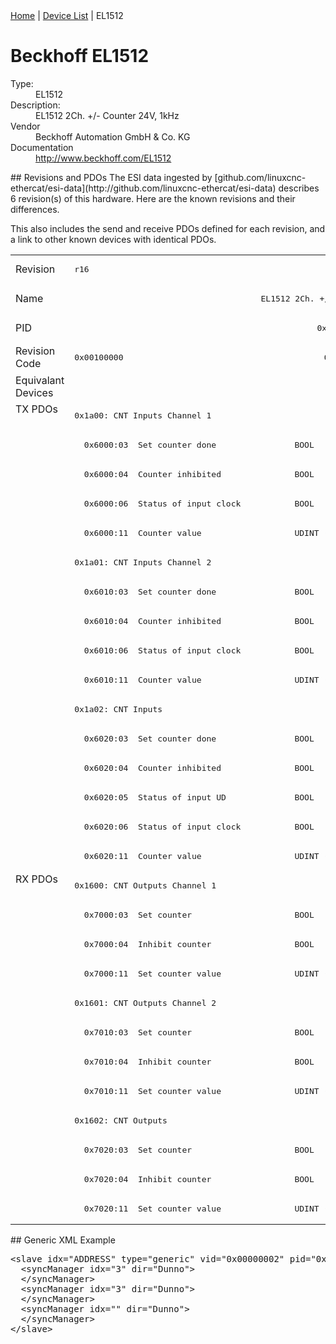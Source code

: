 <div class="nav"><a href="/esi-data">Home</a> | <a href="/esi-data/devices">Device List</a> | EL1512</div>

#  Beckhoff EL1512

<dl>
  <dt>Type:</dt><dd>EL1512</dd>
  <dt>Description:</dt><dd>EL1512 2Ch. +/- Counter 24V, 1kHz</dd>
  <dt>Vendor</dt><dd>Beckhoff Automation GmbH & Co. KG</dd>
  <dt>Documentation</dt><dd><a href="http://www.beckhoff.com/EL1512">http://www.beckhoff.com/EL1512</a></dd>
</dl>
## Revisions and PDOs
The ESI data ingested by [github.com/linuxcnc-ethercat/esi-data](http://github.com/linuxcnc-ethercat/esi-data) describes 6 revision(s) of this hardware.  Here are the known revisions and their differences.

This also includes the send and receive PDOs defined for each revision, and a link to other known devices with identical PDOs.

<table>
<tr >
<td class="first">Revision</td>
<td ><pre>r16</pre></td>
<td ><pre>r17</pre></td>
<td ><pre>r18</pre></td>
<td ><pre>r19</pre></td>
<td ><pre>r20</pre></td>
<td ><pre>r21</pre></td>
</tr>
<tr >
<td class="first">Name</td>
<td  colspan=6 align="center"><pre>EL1512 2Ch. +/- Counter 24V, 1kHz</pre></td>
</tr>
<tr >
<td class="first">PID</td>
<td  colspan=6 align="center"><pre>0x05e83052</pre></td>
</tr>
<tr >
<td class="first">Revision Code</td>
<td ><pre>0x00100000</pre></td>
<td ><pre>0x00110000</pre></td>
<td ><pre>0x00120000</pre></td>
<td ><pre>0x00130000</pre></td>
<td ><pre>0x00140000</pre></td>
<td ><pre>0x00150000</pre></td>
</tr>
<tr >
<td class="first">Equivalant Devices</td>
<td  colspan=6 align="center"></td>
</tr>
<tr class="txpdo pdosection">
<td class="first" rowspan=16 valign=top>TX PDOs</td>
<td colspan=6 align="left"><pre>0x1a00: CNT Inputs Channel 1</pre></td>
<td></td>
</tr>
<tr class="txpdo">
<td ><pre>  0x6000:03  Set counter done                BOOL</pre></td>
<td  colspan=5 align="left"><pre>  0x6000:03  Status__Set counter done        BOOL</pre></td>
</tr>
<tr class="txpdo">
<td ><pre>  0x6000:04  Counter inhibited               BOOL</pre></td>
<td  colspan=5 align="left"><pre>  0x6000:04  Status__Counter inhibited       BOOL</pre></td>
</tr>
<tr class="txpdo">
<td ><pre>  0x6000:06  Status of input clock           BOOL</pre></td>
<td  colspan=5 align="left"><pre>  0x6000:06  Status__Status of input clock   BOOL</pre></td>
</tr>
<tr class="txpdo">
<td  colspan=6 align="left"><pre>  0x6000:11  Counter value                   UDINT (32 bits)</pre></td>
</tr>
<tr class="txpdo pdosection">
<td  colspan=6 align="left"><pre>0x1a01: CNT Inputs Channel 2</pre></td>
</tr>
<tr class="txpdo">
<td ><pre>  0x6010:03  Set counter done                BOOL</pre></td>
<td  colspan=5 align="left"><pre>  0x6010:03  Status__Set counter done        BOOL</pre></td>
</tr>
<tr class="txpdo">
<td ><pre>  0x6010:04  Counter inhibited               BOOL</pre></td>
<td  colspan=5 align="left"><pre>  0x6010:04  Status__Counter inhibited       BOOL</pre></td>
</tr>
<tr class="txpdo">
<td ><pre>  0x6010:06  Status of input clock           BOOL</pre></td>
<td  colspan=5 align="left"><pre>  0x6010:06  Status__Status of input clock   BOOL</pre></td>
</tr>
<tr class="txpdo">
<td  colspan=6 align="left"><pre>  0x6010:11  Counter value                   UDINT (32 bits)</pre></td>
</tr>
<tr class="txpdo pdosection">
<td  colspan=6 align="left"><pre>0x1a02: CNT Inputs</pre></td>
</tr>
<tr class="txpdo">
<td ><pre>  0x6020:03  Set counter done                BOOL</pre></td>
<td  colspan=5 align="left"><pre>  0x6020:03  Status__Set counter done        BOOL</pre></td>
</tr>
<tr class="txpdo">
<td ><pre>  0x6020:04  Counter inhibited               BOOL</pre></td>
<td  colspan=5 align="left"><pre>  0x6020:04  Status__Counter inhibited       BOOL</pre></td>
</tr>
<tr class="txpdo">
<td ><pre>  0x6020:05  Status of input UD              BOOL</pre></td>
<td  colspan=5 align="left"><pre>  0x6020:05  Status__Status of input UD      BOOL</pre></td>
</tr>
<tr class="txpdo">
<td ><pre>  0x6020:06  Status of input clock           BOOL</pre></td>
<td  colspan=5 align="left"><pre>  0x6020:06  Status__Status of input clock   BOOL</pre></td>
</tr>
<tr class="txpdo">
<td  colspan=6 align="left"><pre>  0x6020:11  Counter value                   UDINT (32 bits)</pre></td>
</tr>
<tr class="rxpdo pdosection">
<td class="first" rowspan=12 valign=top>RX PDOs</td>
<td colspan=6 align="left"><pre>0x1600: CNT Outputs Channel 1</pre></td>
<td></td>
</tr>
<tr class="rxpdo">
<td ><pre>  0x7000:03  Set counter                     BOOL</pre></td>
<td  colspan=5 align="left"><pre>  0x7000:03  Control__Set counter            BOOL</pre></td>
</tr>
<tr class="rxpdo">
<td ><pre>  0x7000:04  Inhibit counter                 BOOL</pre></td>
<td  colspan=5 align="left"><pre>  0x7000:04  Control__Inhibit counter        BOOL</pre></td>
</tr>
<tr class="rxpdo">
<td  colspan=6 align="left"><pre>  0x7000:11  Set counter value               UDINT (32 bits)</pre></td>
</tr>
<tr class="rxpdo pdosection">
<td  colspan=6 align="left"><pre>0x1601: CNT Outputs Channel 2</pre></td>
</tr>
<tr class="rxpdo">
<td ><pre>  0x7010:03  Set counter                     BOOL</pre></td>
<td  colspan=5 align="left"><pre>  0x7010:03  Control__Set counter            BOOL</pre></td>
</tr>
<tr class="rxpdo">
<td ><pre>  0x7010:04  Inhibit counter                 BOOL</pre></td>
<td  colspan=5 align="left"><pre>  0x7010:04  Control__Inhibit counter        BOOL</pre></td>
</tr>
<tr class="rxpdo">
<td  colspan=6 align="left"><pre>  0x7010:11  Set counter value               UDINT (32 bits)</pre></td>
</tr>
<tr class="rxpdo pdosection">
<td  colspan=6 align="left"><pre>0x1602: CNT Outputs</pre></td>
</tr>
<tr class="rxpdo">
<td ><pre>  0x7020:03  Set counter                     BOOL</pre></td>
<td  colspan=5 align="left"><pre>  0x7020:03  Control__Set counter            BOOL</pre></td>
</tr>
<tr class="rxpdo">
<td ><pre>  0x7020:04  Inhibit counter                 BOOL</pre></td>
<td  colspan=5 align="left"><pre>  0x7020:04  Control__Inhibit counter        BOOL</pre></td>
</tr>
<tr class="rxpdo">
<td  colspan=6 align="left"><pre>  0x7020:11  Set counter value               UDINT (32 bits)</pre></td>
</tr>
</table>
## Generic XML Example
<pre class="xml">
&lt;slave idx="ADDRESS" type="generic" vid="0x00000002" pid="0x05e83052" configPdos="true"&gt;
  &lt;syncManager idx="3" dir="Dunno"&gt;
  &lt;/syncManager&gt;
  &lt;syncManager idx="3" dir="Dunno"&gt;
  &lt;/syncManager&gt;
  &lt;syncManager idx="" dir="Dunno"&gt;
  &lt;/syncManager&gt;
&lt;/slave&gt;
</pre>

